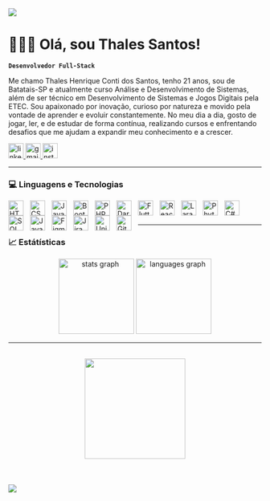 <img src="https://capsule-render.vercel.app/api?type=waving&height=120&color=0754be&reversal=true">

# 🧑🏻‍💻 Olá, sou Thales Santos!

**`Desenvolvedor Full-Stack`**

Me chamo Thales Henrique Conti dos Santos, tenho 21 anos, sou de Batatais-SP e atualmente curso Análise e Desenvolvimento de Sistemas, além de ser técnico em Desenvolvimento de Sistemas e Jogos Digitais pela ETEC. Sou apaixonado por inovação, curioso por natureza e movido pela vontade de aprender e evoluir constantemente. No meu dia a dia, gosto de jogar, ler, e de estudar de forma contínua, realizando cursos e enfrentando desafios que me ajudam a expandir meu conhecimento e a crescer.

<div align="left">
  <a href="https://www.linkedin.com/in/thalesc-santos/" target="_blank">
    <img src="https://img.shields.io/static/v1?message=LinkedIn&logo=linkedin&label=&color=0077B5&logoColor=white&labelColor=&style=for-the-badge" height="30" alt="linkedin logo" />
  </a>
  <a href="mailto:thalessatus@gmail.com" target="_blank">
    <img src="https://img.shields.io/static/v1?message=Gmail&logo=gmail&label=&color=D14836&logoColor=white&labelColor=&style=for-the-badge" height="30" alt="gmail logo" />
  </a>
  <a href="https://www.instagram.com/thales_csantos14/" target="_blank">
    <img src="https://img.shields.io/static/v1?message=Instagram&logo=instagram&label=&color=E4405F&logoColor=white&labelColor=&style=for-the-badge" height="30" alt="instagram logo" />
  </a>
</div>

---
### 💻 Linguagens e Tecnologias

<div>
    <img 
        align="left"
        alt="HTML"
        tittle="HTML"
        width=30px
        style="padding-right: 10px;"
        src="https://cdn.jsdelivr.net/gh/devicons/devicon@latest/icons/html5/html5-original.svg" 
    />
    <img 
        align="left"
        alt="CSS"
        tittle="CSS"
        width=30px
        style="padding-right: 10px;"
        src="https://cdn.jsdelivr.net/gh/devicons/devicon@latest/icons/css3/css3-original.svg" 
    />
    <img 
        align="left"
        alt="JavaScript"
        tittle="JavaScript"
        width=30px
        style="padding-right: 10px;"
        src="https://cdn.jsdelivr.net/gh/devicons/devicon@latest/icons/javascript/javascript-original.svg"
    />
    <img 
        align="left"
        alt="Bootstrap"
        tittle="Bootstrap"
        width=30px
        style="padding-right: 10px;"
        src="https://cdn.jsdelivr.net/gh/devicons/devicon@latest/icons/bootstrap/bootstrap-original.svg"
    />
    <img 
        align="left"
        alt="PHP"
        tittle="PHP"
        width=30px
        style="padding-right: 10px;"
        src="https://cdn.jsdelivr.net/gh/devicons/devicon@latest/icons/php/php-original.svg"
    />
    <img 
        align="left"
        alt="Dart"
        tittle="Dart"
        width=30px
        style="padding-right: 10px;"
        src="https://cdn.jsdelivr.net/gh/devicons/devicon@latest/icons/dart/dart-original.svg"
    />
    <img 
        align="left"
        alt="Flutter"
        tittle="Flutter"
        width=30px
        style="padding-right: 10px;"
        src="https://cdn.jsdelivr.net/gh/devicons/devicon@latest/icons/flutter/flutter-original.svg"
    />
    <img 
        align="left"
        alt="React"
        tittle="React"
        width=30px
        style="padding-right: 10px;"
        src="https://cdn.jsdelivr.net/gh/devicons/devicon@latest/icons/react/react-original.svg"
    />
    <img 
        align="left"
        alt="Laravel"
        tittle="Laravel"
        width=30px
        style="padding-right: 10px;"
        src="https://cdn.jsdelivr.net/gh/devicons/devicon@latest/icons/laravel/laravel-original.svg"
    />
    <img 
        align="left"
        alt="Phyton"
        tittle="Phyton"
        width=30px
        style="padding-right: 10px;"
        src="https://cdn.jsdelivr.net/gh/devicons/devicon@latest/icons/python/python-original.svg"
    />
    <img 
        align="left"
        alt="C#"
        tittle="C#"
        width=30px
        style="padding-right: 10px;"
        src="https://cdn.jsdelivr.net/gh/devicons/devicon@latest/icons/csharp/csharp-original.svg"
    />
    <img 
        align="left"
        alt="SQL"
        tittle="SQL"
        width=30px
        style="padding-right: 10px;"
        src="https://cdn.jsdelivr.net/gh/devicons/devicon@latest/icons/postgresql/postgresql-original.svg"
    />
    <img 
        align="left"
        alt="JavaScript"
        tittle="JavaScript"
        width=30px
        style="padding-right: 10px;"
        src="https://cdn.jsdelivr.net/gh/devicons/devicon@latest/icons/salesforce/salesforce-original.svg"
    />
    <img 
        align="left"
        alt="Figma"
        tittle="Figma"
        width=30px
        style="padding-right: 10px;"
        src="https://cdn.jsdelivr.net/gh/devicons/devicon@latest/icons/figma/figma-original.svg"
    />
    <img 
        align="left"
        alt="Jira"
        tittle=" Jira"
        width=30px
        style="padding-right: 10px;"
        src="https://cdn.jsdelivr.net/gh/devicons/devicon@latest/icons/jira/jira-original.svg"
    />
    <img 
        align="left"
        alt="Unity"
        tittle="Unity"
        width=30px
        style="padding-right: 10px;"
        src="https://cdn.jsdelivr.net/gh/devicons/devicon@latest/icons/unity/unity-original.svg"
    />
    <img 
        align="left"
        alt="Git"
        tittle="Git"
        width=30px
        style="padding-right: 10px;"
        src="https://cdn.jsdelivr.net/gh/devicons/devicon@latest/icons/git/git-original.svg"
    />
</div>

<br>
<br>

---
### 📈 Estátísticas
<div align="center">
  <img src="https://github-readme-stats.vercel.app/api?username=thalessantos-dev&hide_title=false&hide_rank=false&show_icons=true&include_all_commits=true&count_private=true&disable_animations=false&theme=tokyonight&locale=en&hide_border=true&order=1&custom_title=Estat%C3%ADsticas" height="150" alt="stats graph"  />
  <img src="https://github-readme-stats.vercel.app/api/top-langs?username=thalessantos-dev&locale=en&hide_title=false&layout=compact&card_width=320&langs_count=6&theme=tokyonight&hide_border=true&order=2&custom_title=Tecnologias" height="150" alt="languages graph"  />
</div>

---
<br>
<div align="center">
  <img height="200" src="https://images-wixmp-ed30a86b8c4ca887773594c2.wixmp.com/f/c83c004e-1370-4756-88e5-4071de797088/dfw57vd-41cd19ce-cec2-4d6d-8b00-8803e87ea416.gif?token=eyJ0eXAiOiJKV1QiLCJhbGciOiJIUzI1NiJ9.eyJzdWIiOiJ1cm46YXBwOjdlMGQxODg5ODIyNjQzNzNhNWYwZDQxNWVhMGQyNmUwIiwiaXNzIjoidXJuOmFwcDo3ZTBkMTg4OTgyMjY0MzczYTVmMGQ0MTVlYTBkMjZlMCIsIm9iaiI6W1t7InBhdGgiOiJcL2ZcL2M4M2MwMDRlLTEzNzAtNDc1Ni04OGU1LTQwNzFkZTc5NzA4OFwvZGZ3NTd2ZC00MWNkMTljZS1jZWMyLTRkNmQtOGIwMC04ODAzZTg3ZWE0MTYuZ2lmIn1dXSwiYXVkIjpbInVybjpzZXJ2aWNlOmZpbGUuZG93bmxvYWQiXX0.DiVFFUa63xlWUmeROJoeYhpJc8Dos0f45sF9OSlGXN4"  />
</div>
<br>
<br>
<br>

<img src="https://capsule-render.vercel.app/api?type=waving&height=120&color=0754be&reversal=true&section=footer">
